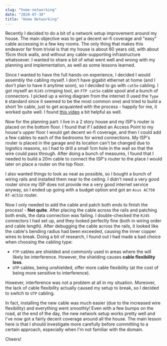 ```yaml
---
slug: "home-networking"
date: "2020-07-30"
title: "Home Networking"
---
```


Recently I decided to do a bit of a network setup improvement around my house. The main objective was to get a decent wi-fi coverage and "easy" cable accessing in a few key rooms. The only thing that makes this endeavor far from trivial is that my house is about 60 years old, with about 15cm thick walls, and without any cable-supporting infrastructure whatsoever. I wanted to share a bit of what went well and wrong with my planning and implementation, as well as some lessons learned.

Since I wanted to have the full hands-on experience, I decided I would assembly the cabling myself. I don't have gigabit ethernet at home (and I don't plan to have it anytime soon), so I decided to go with `cat5e` cabling. I got myself an `RJ45` crimping tool, an `FTP cat5e` cable spool and a bunch of connectors. I picked up a wiring diagram from the internet (I used the `Type B` standard since it seemed to be the most common one) and tried to build a short 1m cable, just to get acquainted with the process - happily for me, it worked quite well. I found [this video](https://www.youtube.com/watch?v=lullzS740wI) a bit helpful as well.

Now for the planning part: I live in a 2 story house and my ISP's router is placed on the bottom floor. I found that if I added an Access Point to my house's upper floor I would get decent wi-fi coverage, and then I could add a few cables to each of the bedrooms for wired connections. My ISP's router is placed in the garage and its location can't be changed due to logistics reasons, so I had to drill a small 1cm hole in the wall so that the wire could pass through. After doing a bunch of measures, I found that I needed to build a 20m cable to connect the ISP's router to the place I would later on place a router on the top floor.

I also wanted things to look as neat as possible, so I bought a bunch of wiring rails and installed them near to the ceiling. I didn't need a very good router since my ISP does not provide me a very good internet service anyway, so I ended up going with a budget option and got an `Asus AC750 RT-AC51U` router.

Now I only needed to add the cable and patch both ends to finish the process! - **Not quite**. After placing the cable across the rails and patching both ends, the data connection was failing. I double-checked the `RJ45` connectors I had set up, and they looked perfectly fine (both in wiring order and cable length). After debugging the cable across the rails, it looked like the cable's bending radius had been exceeded, causing the inner copper wires to break. Doing a bit of research, I found out I had made a bad choice when choosing the cabling type:

- `FTP` cables are shielded and commonly used in areas where the will likely be interference. However, the shielding causes **cable flexibility loss**.
- `UTP` cables, being unshielded, offer more cable flexibility (at the cost of being more sensitive to interference).

However, interference was not a problem at all in my situation. Moreover, the lack of cable flexibility actually caused my setup to break, so I decided to switch to `UTP` cabling.

In fact, installing the new cable was much easier (due to the increased wire flexibility) and everything went smoothly! Even with a few bumps on the road, at the end of the day, the new network setup works pretty well and I've now got a fairly decent coverage around all the house. The main lesson here is that I should investigate more carefully before committing to a certain approach, especially when I'm not familiar with the domain.

Cheers!